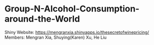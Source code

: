 # Group-N-Alcohol-Consumption-around-the-World
Shiny Website: https://mengranxia.shinyapps.io/thesecretofwinepricing/
Members: Mengran Xia, Shuying(Karen) Xu, He Liu
